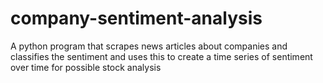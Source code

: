 # company-sentiment-analysis
A python program that scrapes news articles about companies and classifies the sentiment and uses this to create a time series of sentiment over time for possible stock analysis
